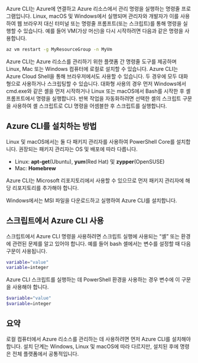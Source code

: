 Azure CLI는 Azure에 연결하고 Azure 리소스에서 관리 명령을 실행하는 명령줄 프로그램입니다. Linux, macOS 및 Windows에서 실행되며 관리자와 개발자가 이를 사용하여 웹 브라우저 대신 터미널 또는 명령줄 프롬프트(또는 스크립트)를 통해 명령을 실행할 수 있습니다. 예를 들어 VM(가상 머신)을 다시 시작하려면 다음과 같은 명령을 사용합니다.

 ```bash
 az vm restart -g MyResourceGroup -n MyVm
 ```

Azure CLI는 Azure 리소스를 관리하기 위한 플랫폼 간 명령줄 도구를 제공하며 Linux, Mac 또는 Windows 컴퓨터에 로컬로 설치할 수 있습니다. Azure CLI는 Azure Cloud Shell을 통해 브라우저에서도 사용할 수 있습니다. 두 경우에 모두 대화형으로 사용하거나 스크립팅할 수 있습니다. 대화형 사용의 경우 먼저 Windows에서 cmd.exe와 같은 셸을 먼저 시작하거나 Linux 또는 macOS에서 Bash를 시작한 후 셸 프롬프트에서 명령을 실행합니다. 반복 작업을 자동화하려면 선택한 셸의 스크립트 구문을 사용하여 셸 스크립트로 CLI 명령을 어셈블한 후 스크립트를 실행합니다.

## <a name="how-to-install-azure-cli"></a>Azure CLI를 설치하는 방법

Linux 및 macOS에서는 둘 다 패키지 관리자를 사용하여 PowerShell Core를 설치합니다. 권장되는 패키지 관리자는 OS 및 배포에 따라 다릅니다.
- Linux: **apt-get**(Ubuntu), **yum**(Red Hat) 및 **zypper**(OpenSUSE)
- Mac: **Homebrew**

Azure CLI는 Microsoft 리포지토리에서 사용할 수 있으므로 먼저 패키지 관리자에 해당 리포지토리를 추가해야 합니다.

Windows에서는 MSI 파일을 다운로드하고 실행하여 Azure CLI를 설치합니다.

## <a name="using-the-azure-cli-in-scripts"></a>스크립트에서 Azure CLI 사용

스크립트에서 Azure CLI 명령을 사용하려면 스크립트 실행에 사용되는 “셸” 또는 환경에 관련된 문제를 알고 있어야 합니다. 예를 들어 bash 셸에서는 변수를 설정할 때 다음 구문이 사용됩니다.

 ```bash
 variable="value"
 variable=integer
 ```

Azure CLI 스크립트를 실행하는 데 PowerShell 환경을 사용하는 경우 변수에 이 구문을 사용해야 합니다.

 ```powershell
 $variable="value"
 $variable=integer
 ```

## <a name="summary"></a>요약

로컬 컴퓨터에서 Azure 리소스를 관리하는 데 사용하려면 먼저 Azure CLI를 설치해야 합니다. 설치 단계는 Windows, Linux 및 macOS에 따라 다르지만, 설치된 후에 명령은 전체 플랫폼에서 공통적입니다. 
